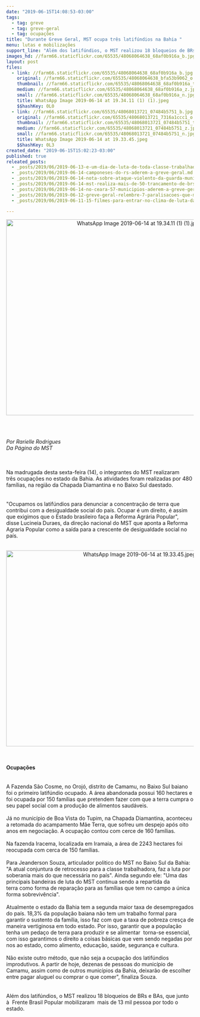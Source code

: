 ```yaml
---
date: "2019-06-15T14:08:53-03:00"
tags:
  - tag: greve
  - tag: greve-geral
  - tag: ocupações
title: "Durante Greve Geral, MST ocupa três latifúndios na Bahia "
menu: lutas e mobilizações
support_line: "Além dos latifúndios, o MST realizou 18 bloqueios de BRs e BAs, que junto à  Frente Brasil Popular mobilizaram  mais de 13 mil pessoa por todo o estado"
images_hd: //farm66.staticflickr.com/65535/48068064638_68af0b916a_b.jpg
layout: post
files:
  - link: //farm66.staticflickr.com/65535/48068064638_68af0b916a_b.jpg
    original: //farm66.staticflickr.com/65535/48068064638_bfa53b9062_o.jpg
    thumbnail: //farm66.staticflickr.com/65535/48068064638_68af0b916a_t.jpg
    medium: //farm66.staticflickr.com/65535/48068064638_68af0b916a_z.jpg
    small: //farm66.staticflickr.com/65535/48068064638_68af0b916a_n.jpg
    title: WhatsApp Image 2019-06-14 at 19.34.11 (1) (1).jpeg
    $$hashKey: 0L0
  - link: //farm66.staticflickr.com/65535/48068013721_07484b5751_b.jpg
    original: //farm66.staticflickr.com/65535/48068013721_7316a1ccc1_o.jpg
    thumbnail: //farm66.staticflickr.com/65535/48068013721_07484b5751_t.jpg
    medium: //farm66.staticflickr.com/65535/48068013721_07484b5751_z.jpg
    small: //farm66.staticflickr.com/65535/48068013721_07484b5751_n.jpg
    title: WhatsApp Image 2019-06-14 at 19.33.45.jpeg
    $$hashKey: 0L3
created_date: "2019-06-15T15:02:23-03:00"
published: true
releated_posts:
  - _posts/2019/06/2019-06-13-e-um-dia-de-luta-de-toda-classe-trabalhadora.md
  - _posts/2019/06/2019-06-14-camponeses-do-rs-aderem-a-greve-geral.md
  - _posts/2019/06/2019-06-14-nota-sobre-ataque-violento-da-guarda-municipal-a-manifestantes-em-araucaria-pr.md
  - _posts/2019/06/2019-06-14-mst-realiza-mais-de-50-trancamento-de-brs-durante-a-greve-geral.md
  - _posts/2019/06/2019-06-14-no-ceara-57-municipios-aderem-a-greve-geral.md
  - _posts/2019/06/2019-06-12-greve-geral-relembre-7-paralisacoes-que-marcaram-a-historia-do-brasil.md
  - _posts/2019/06/2019-06-11-15-filmes-para-entrar-no-clima-de-luta-da-greve-geral.md

---
```

<div>
<p style="text-align:center"><img alt="WhatsApp Image 2019-06-14 at 19.34.11 (1) (1).jpeg" height="525" src="//farm66.staticflickr.com/65535/48068064638_68af0b916a_b.jpg" width="700" /></p>

<p><br />
&nbsp;</p>

<p><em>Por Rarielle Rodrigues<br />
Da P&aacute;gina do MST&nbsp;&nbsp;</em></p>
</div>

<div>&nbsp;</div>

<div><br />
Na madrugada desta sexta-feira (14), o integrantes do MST realizaram tr&ecirc;s&nbsp;ocupa&ccedil;&otilde;es&nbsp;no estado da Bahia.&nbsp;As atividades foram realizadas por 480 fam&iacute;lias, na regi&atilde;o&nbsp;da Chapada Diamantina e no Baixo Sul daestado.&nbsp;</div>

<div><br />
<br />
&quot;Ocupamos os latif&uacute;ndios para denunciar a concentra&ccedil;&atilde;o&nbsp;de&nbsp;terra que contribui com a desigualdade social do pa&iacute;s. Ocupar &eacute; um direito, &eacute; assim que exigimos que o&nbsp;Estado brasileiro fa&ccedil;a a Reforma Agr&aacute;ria Popular&quot;, disse&nbsp;Lucineia Duraes, da dire&ccedil;&atilde;o nacional do MST que aponta a Reforma Agraria Popular como a sa&iacute;da&nbsp;para a crescente de desigualdade social no pa&iacute;s.</div>

<div>&nbsp;</div>

<div>
<p style="text-align:center"><img alt="WhatsApp Image 2019-06-14 at 19.33.45.jpeg" height="525" src="//farm66.staticflickr.com/65535/48068013721_07484b5751_b.jpg" width="700" /></p>
<br />
<br />
<strong>Ocupa&ccedil;&otilde;es&nbsp;</strong></div>

<div><br />
<br />
A Fazenda S&atilde;o Cosme, no Oroj&oacute;, distrito de Camamu, no Baixo Sul baiano foi o primeiro latif&uacute;ndio ocupado.&nbsp;A &aacute;rea abandonada possui 160 hectares e foi ocupada por 150 fam&iacute;lias que&nbsp;pretendem fazer com que a terra cumpra o seu papel social com a produ&ccedil;&atilde;o de alimentos saud&aacute;veis.<br />
<br />
J&aacute; no munic&iacute;pio de Boa Vista do Tupim, na Chapada Diamantina, aconteceu a retomada do&nbsp;acampamento M&atilde;e Terra, que sofreu um despejo ap&oacute;s oito anos em negocia&ccedil;&atilde;o. A ocupa&ccedil;&atilde;o contou com cerce de 160 fam&iacute;lias.&nbsp;</div>

<div><br />
Na fazenda Iracema, localizada em Iramaia, a &aacute;rea de 2243 hectares foi reocupada com cerca de 150 fam&iacute;lias.</div>

<div><br />
Para Jeanderson Souza, articulador politico do MST no Baixo Sul da Bahia: &quot;A atual conjuntura de retrocesso para a classe trabalhadora, faz a luta por soberania mais do que necess&aacute;ria no pa&iacute;s&quot;. Ainda segundo ele: &quot;Uma&nbsp;das principais bandeiras de luta do MST continua sendo a repartida da terra&nbsp;como forma de repara&ccedil;&atilde;o para&nbsp;as fam&iacute;lias que tem&nbsp;no campo a &uacute;nica forma sobreviv&ecirc;ncia&quot;.</div>

<div><br />
Atualmente o estado da Bahia&nbsp;tem a segunda maior taxa de desempregados do pa&iacute;s.&nbsp;18,3% da popula&ccedil;&atilde;o baiana&nbsp;n&atilde;o tem um trabalho formal para garantir o sustento da fam&iacute;lia, isso faz com que a taxa de&nbsp;pobreza cres&ccedil;a de maneira vertiginosa em todo estado.&nbsp;Por isso,&nbsp;garantir que a popula&ccedil;&atilde;o tenha um peda&ccedil;o de terra para produzir e se alimentar&nbsp;&nbsp;torna-se essencial, com isso garantimos o direito a coisas b&aacute;sicas que vem sendo negadas por nos ao estado, como alimento, educa&ccedil;&atilde;o, sa&uacute;de, seguran&ccedil;a e cultura.&nbsp;</div>

<div><br />
N&atilde;o existe outro m&eacute;todo, que n&atilde;o seja a ocupa&ccedil;&atilde;o dos latif&uacute;ndios improdutivos. A partir de hoje, dezenas de pessoas do munic&iacute;pio de Camamu, assim como de outros munic&iacute;pios da Bahia, deixar&atilde;o de escolher entre pagar aluguel ou comprar o que comer&quot;, finaliza Souza.</div>

<div>&nbsp;</div>

<div><br />
Al&eacute;m dos latif&uacute;ndios, o MST realizou 18 bloqueios de BRs e BAs, que junto &agrave;&nbsp; Frente Brasil Popular mobilizaram&nbsp; mais de 13 mil pessoa por todo o estado.</div>

<div>&nbsp;</div>
